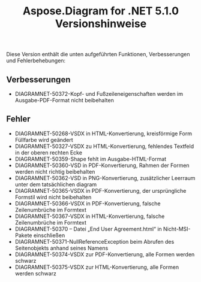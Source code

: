 ﻿---
title: Aspose.Diagram for .NET 5.1.0 Versionshinweise
type: docs
weight: 90
url: /de/net/aspose-diagram-for-net-5-1-0-release-notes/
---
Diese Version enthält die unten aufgeführten Funktionen, Verbesserungen und Fehlerbehebungen:
## **Verbesserungen**
- DIAGRAMNET-50372-Kopf- und Fußzeileneigenschaften werden im Ausgabe-PDF-Format nicht beibehalten
## **Fehler**
- DIAGRAMNET-50268-VSDX in HTML-Konvertierung, kreisförmige Form Füllfarbe wird geändert
- DIAGRAMNET-50327-VSDX zu HTML-Konvertierung, fehlendes Textfeld in der oberen rechten Ecke
- DIAGRAMNET-50359-Shape fehlt im Ausgabe-HTML-Format
- DIAGRAMNET-50360-VSD in PDF-Konvertierung, Rahmen der Formen werden nicht richtig beibehalten
- DIAGRAMNET-50362-VSD in PNG-Konvertierung, zusätzlicher Leerraum unter dem tatsächlichen diagram
- DIAGRAMNET-50365-VSDX in PDF-Konvertierung, der ursprüngliche Formstil wird nicht beibehalten
- DIAGRAMNET-50366-VSDX in PDF-Konvertierung, falsche Zeilenumbrüche im Formtext
- DIAGRAMNET-50367-VSDX in HTML-Konvertierung, falsche Zeilenumbrüche im Formtext
- DIAGRAMNET-50370 – Datei „End User Agreement.html“ in Nicht-MSI-Pakete einschließen
- DIAGRAMNET-50371-NullReferenceException beim Abrufen des Seitenobjekts anhand seines Namens
- DIAGRAMNET-50374-VSDX zur PDF-Konvertierung, alle Formen werden schwarz
- DIAGRAMNET-50375-VSDX zur HTML-Konvertierung, alle Formen werden schwarz
